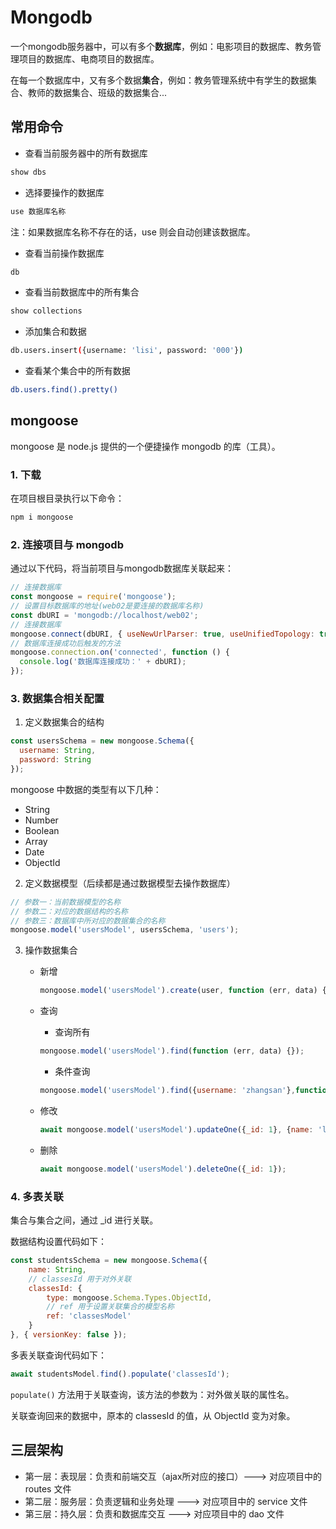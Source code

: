 # Mongodb



一个mongodb服务器中，可以有多个**数据库**，例如：电影项目的数据库、教务管理项目的数据库、电商项目的数据库。

在每一个数据库中，又有多个数据**集合**，例如：教务管理系统中有学生的数据集合、教师的数据集合、班级的数据集合...

## 常用命令

- 查看当前服务器中的所有数据库

```bash
show dbs
```

- 选择要操作的数据库

```bash
use 数据库名称
```

注：如果数据库名称不存在的话，use 则会自动创建该数据库。

- 查看当前操作数据库

```bash
db
```

- 查看当前数据库中的所有集合

```bash
show collections
```

- 添加集合和数据

```bash
db.users.insert({username: 'lisi', password: '000'})
```

- 查看某个集合中的所有数据

```bash
db.users.find().pretty()
```

## mongoose

mongoose 是 node.js 提供的一个便捷操作 mongodb 的库（工具）。

### 1. 下载

在项目根目录执行以下命令：

```bash
npm i mongoose
```

### 2. 连接项目与 mongodb

通过以下代码，将当前项目与mongodb数据库关联起来：

```js
// 连接数据库
const mongoose = require('mongoose');
// 设置目标数据库的地址(web02是要连接的数据库名称)
const dbURI = 'mongodb://localhost/web02';
// 连接数据库
mongoose.connect(dbURI, { useNewUrlParser: true, useUnifiedTopology: true });
// 数据库连接成功后触发的方法
mongoose.connection.on('connected', function () {
  console.log('数据库连接成功：' + dbURI);
});
```

### 3. 数据集合相关配置

1. 定义数据集合的结构

```js
const usersSchema = new mongoose.Schema({
  username: String,
  password: String
});
```

mongoose 中数据的类型有以下几种：

- String
- Number
- Boolean
- Array
- Date
- ObjectId

2. 定义数据模型（后续都是通过数据模型去操作数据库）

```js
// 参数一：当前数据模型的名称
// 参数二：对应的数据结构的名称
// 参数三：数据库中所对应的数据集合的名称
mongoose.model('usersModel', usersSchema, 'users');
```

3. 操作数据集合

   - 新增

     ```js
     mongoose.model('usersModel').create(user, function (err, data) {});
     ```

   - 查询

     - 查询所有

     ```js
     mongoose.model('usersModel').find(function (err, data) {});
     ```

     - 条件查询

     ```js
     mongoose.model('usersModel').find({username: 'zhangsan'},function (err, data) {});
     ```

   - 修改

     ```js
     await mongoose.model('usersModel').updateOne({_id: 1}, {name: 'lisi'})
     ```

   - 删除

     ```js
     await mongoose.model('usersModel').deleteOne({_id: 1});
     ```

### 4. 多表关联

集合与集合之间，通过 _id 进行关联。

数据结构设置代码如下：

```js
const studentsSchema = new mongoose.Schema({
    name: String,
   	// classesId 用于对外关联
    classesId: {
        type: mongoose.Schema.Types.ObjectId,
        // ref 用于设置关联集合的模型名称
        ref: 'classesModel'
    }
}, { versionKey: false });
```

多表关联查询代码如下：

```js
await studentsModel.find().populate('classesId');
```

`populate()` 方法用于关联查询，该方法的参数为：对外做关联的属性名。

关联查询回来的数据中，原本的 classesId 的值，从 ObjectId 变为对象。

## 三层架构

- 第一层：表现层：负责和前端交互（ajax所对应的接口）---> 对应项目中的 routes 文件
- 第二层：服务层：负责逻辑和业务处理 ---> 对应项目中的 service 文件
- 第三层：持久层：负责和数据库交互 ---> 对应项目中的 dao 文件

